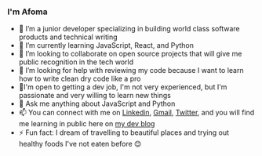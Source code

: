 ### I'm Afoma


- 🔭 I’m a junior developer specializing in building world class software products and technical writing
- 🌱 I’m currently learning JavaScript, React, and Python
- 👯 I’m looking to collaborate on open source projects that will give me public recognition in the tech world
- 🤔 I’m looking for help with reviewing my code because I want to learn how to write clean dry code like a pro
- 👯I'm open to getting a dev job, I'm not very experienced, but I'm passionate and very willing to learn new things
- 💬 Ask me anything about JavaScript and Python
- 📫 You can connect with me on [Linkedin](https://www.linkedin.com/in/afomaorji/), [Gmail](https://antoinetteorji@gmail.com/), [Twitter](https://twitter.com/AfomaOrji), and you will find me learning in public here on [my dev blog](https://afy.afomaorji.com)
- ⚡ Fun fact: I dream of travelling to beautiful places and trying out healthy foods I've not eaten before 😊
